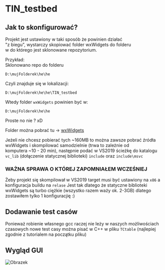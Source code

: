 # TIN_testbed

## Jak to skonfigurować?

Projekt jest ustawiony w taki sposób że powinien działać    \
"z biegu", wystarczy skopiować folder wxWidgets do folderu  \
w do którego jest sklonowane repozytorium.

Przykład: \
Sklonowano repo do folderu

```batch
D:\mujFolderek\he\he
```

Czyli znajduje się w lokalizacji:

```batch
D:\mujFolderek\he\he\TIN_testbed
```

Wtedy folder ```wxWidgets``` powinien być w:

```batch
D:\mujFolderek\he\he
```

Proste no nie ? xD

Folder można pobrać tu -> [wxWidgets](https://drive.google.com/file/d/19QC6fGoTbvylOnT7RSkwvBJ8GiaywVZF/view?usp=sharing)

Jeżeli nie chcesz pobierać tych ~160MB to można zawsze pobrać źródła \
wxWidgets i skompilować samodzielnie (trwa to zależnie od \
komputera ~10 - 20 min), następnie podać w VS2019 ścieżkę do katalogu  ```vc_lib``` (dołączenie statycznej biblioteki)
```include``` oraz ```include\msvc```

### WAŻNA SPRAWA O KTÓREJ ZAPOMNIAŁEM WCZEŚNIEJ

Żeby projekt się skompilował w VS2019 target musi być ustawiony na ```x86``` a konfiguracja buildu na `relase`
Jest tak dlatego że statyczne biblioteki wxWidgets są turbo ciężkie (wszystko razem waży ok. 2-3GB) dlatego
zostawiłem tylko 1 konfiguracjię :)

## Dodawanie test casów

Ponieważ robienie własnego gcc raczej nie leży w naszych możliwościach \
czasowych nowe test casy można pisać w C++ w pliku ```TCtable``` (najlepiej  \
zgodnie z tutorialem na początku pliku)

## Wygląd GUI

![Obrazek](https://github.com/Commentsareuseless/TIN_testbed/blob/main/Schematics/GUI.PNG)
